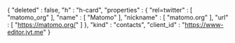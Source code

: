 {
  "deleted" : false,
  "h" : "h-card",
  "properties" : {
    "rel=twitter" : [ "matomo_org" ],
    "name" : [ "Matomo" ],
    "nickname" : [ "matomo.org" ],
    "url" : [ "https://matomo.org/" ]
  },
  "kind" : "contacts",
  "client_id" : "https://www-editor.jvt.me"
}
